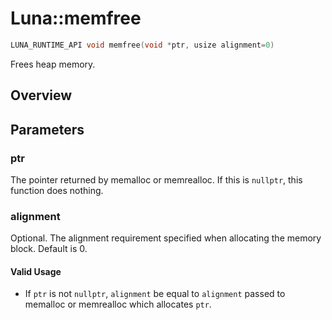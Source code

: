 # Luna::memfree

```c++
LUNA_RUNTIME_API void memfree(void *ptr, usize alignment=0)
```

Frees heap memory. 

## Overview


## Parameters
### ptr
The pointer returned by memalloc or memrealloc. If this is `nullptr`, this function does nothing. 

### alignment
Optional. The alignment requirement specified when allocating the memory block. Default is 0. 

#### Valid Usage
* If `ptr` is not `nullptr`, `alignment` be equal to `alignment` passed to memalloc or memrealloc which allocates `ptr`. 

